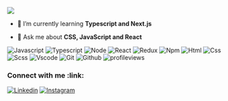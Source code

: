 <img src="https://readme-typing-svg.herokuapp.com/?lines=Hi+Guys+👋;I'm+Oğulcan;A+Passionate+Frontend+Developer+From+Türkiye&center=true&size=25&duration=3500&width=750&pause=1500" />

- 🌱 I’m currently learning **Typescript and Next.js**

- 💬 Ask me about **CSS, JavaScript and React**
 
 
![Javascript](https://img.shields.io/badge/JavaScript-323330?style=flat&logo=javascript&logoColor=F7DF1E)
![Typescript](https://img.shields.io/badge/-TypeScript-007ACC?style=flat&logo=typescript&logoColor=white)
![Node](https://img.shields.io/badge/Node-gray?style=flat)
![React](https://img.shields.io/badge/-React-45b8d8?style=flat&logo=react&logoColor=white)
![Redux](https://img.shields.io/badge/-Redux-764ABC?style=flat&logo=redux&logoColor=white)
![Npm](https://img.shields.io/badge/-NPM-CB3837?style=flat&logo=npm&logoColor=white)
![Html](https://img.shields.io/badge/-HTML5-E34F26?style=flat&logo=html5&logoColor=white)
![Css](https://img.shields.io/badge/CSS3-1572B6?style=flat&logo=css3&logoColor=white)
![Scss](https://img.shields.io/badge/-Sass-CC6699?style=flat&logo=sass&logoColor=white)
![Vscode](https://img.shields.io/badge/Visual_Studio_Code-0078D4?style=flat&logo=visual%20studio%20code&logoColor=white)
![Git](https://img.shields.io/badge/GIT-E44C30?style=flat&logo=git&logoColor=white)
![Github](https://img.shields.io/badge/-Github_Actions-2088FF?style=flat&logo=github-actions&logoColor=white)
![profileviews](https://komarev.com/ghpvc/?username=ogulcanxvi&label=Profile%20views&color=0e75b6&style=flat)


<h3 align="left">Connect with me :link:</h3>

[![Linkedin](https://img.shields.io/badge/LinkedIn-0077B5?style=for-the-badge&logo=linkedin&logoColor=white)](https://www.linkedin.com/in/ozdemir-ogulcan/)
[![Instagram](https://img.shields.io/badge/instagram-%23E4405F.svg?style=for-the-badge&logo=Instagram&logoColor=white)](https://www.instagram.com/ogulcanozzdemir/)

